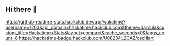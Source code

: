 ## Hi there 👋

https://github-readme-stats.hackclub.dev/api/wakatime?username=1203&api_domain=hackatime.hackclub.com&theme=darcula&custom_title=Hackatime+Stats&layout=compact&cache_seconds=0&langs_count=8
https://hackatime-badge.hackclub.com/U08234L2CAZ/oscillart


<!--
**penguinissus/penguinissus** is a ✨ _special_ ✨ repository because its `README.md` (this file) appears on your GitHub profile.

Here are some ideas to get you started:

- 🔭 I’m currently working on ...
- 🌱 I’m currently learning ...
- 👯 I’m looking to collaborate on ...
- 🤔 I’m looking for help with ...
- 💬 Ask me about ...
- 📫 How to reach me: ...
- 😄 Pronouns: ...
- ⚡ Fun fact: ...
-->
